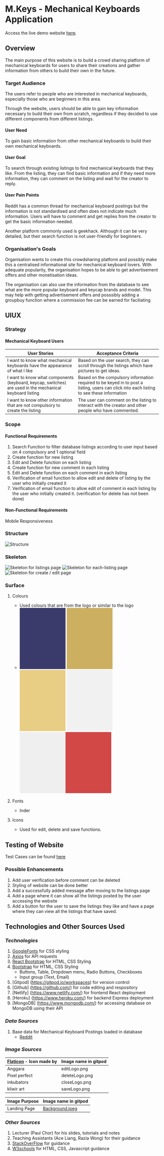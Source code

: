 # M.Keys - Mechanical Keyboards Application
 
Access the live demo website [here](https://mkeys-tgc18-proj2.netlify.app/).


## **Overview**

The main purpose of this website is to build a crowd sharing platform of mechanical keyboards for users to share their creations and gather information from others to build their own in the future.

### **Target Audience**

The users refer to people who are interested in mechanical keyboards, especially those who are beginners in this area.

Through the website, users should be able to gain key information necessary to build their own from scratch, regardless if they decided to use different components from different listings.

#### **User Need** 
To gain basic information from other mechanical keyboards to build their own mechanical keyboards.

#### **User Goal** 
To search through existing listings to find mechanical keyboards that they like. From the listing, they can find basic information and if they need more information, they can comment on the listing and wait for the creator to reply.

#### **User Pain Points** 
Reddit has a common thread for mechanical keyboard postings but the information is not standardised and often does not indicate much information. Users will have to comment and get replies from the creator to get the basic information needed. 

Another platform commonly used is geekhack. Although it can be very detailed, but their search function is not user-friendly for beginners.

### **Organisation's Goals**

Organisation wants to create this crowdsharing platform and possibly make this a centralised informational site for mechanical keyboard lovers. With adequate popularity, the organisation hopes to be able to get advertisement offers and other monetisation ideas. 

The organisation can also use the information from the database to see what are the more popular keyboard and keycap brands and model. This may help with getting advertisement offers and posssibly adding a groupbuy function where a commission fee can be earned for faciliating


## **UIUX**

### **Strategy**

#### **Mechanical Keyboard Users** 

| User Stories | Acceptance Criteria | 
| ----------- | ----------- |
|  I want to know what mechanical keyboards have the appearance of what I like | Based on the user search, they can scroll through the listings which have pictures to get ideas.|
| I want to know what components (keyboard, keycap, switches) are used in the mechanical keyboard listing | Based on the compulsory information required to be keyed in to post a listing, users can click into each listing to see these information|
| I want to know other information that are not compulsory to create the listing | The user can comment on the listing to interact with the creator and other people who have commented. |

### **Scope**


#### **Functional Requirements**

1. Search Function to filter database listings according to user input based on 4 compulsory and 1 optional field
2. Create function for new listing
3. Edit and Delete function on each listing 
4. Create function for new comment in each listing
5. Edit and Delete function on each comment in each listing
6. Verification of email function to allow edit and delete of listing by the user who initially created it
7. Verification of email function to allow edit of comment in each listing by the user who initially created it. (verification for delete has not been done)

#### **Non-Functional Requirements**
Mobile Responsiveness

### **Structure**

![Structure](src/pages/css/structure.png)

### **Skeleton**

![Skeleton for listings page](src/pages/css/readme/listings.png)
![Skeleton for each-listing page](src/pages/css/readme/each-listing.png)
![Skeleton for create / edit page](src/pages/css/readme/create-edit.png)

### **Surface**
1. Colours
    - Used colours that are from the logo or similar to the logo
    - ![3b3b6b](readme/color/3b3b6b.png) ![ccaf60](readme/color/ccaf60.png) ![e8cd84](readme/color/e8cd84.png) ![f1f1f1](readme/color/f1f1f1.png) ![efefef](readme/color/efefef.png)![d24847](readme/color/d24847.png)

2. Fonts
   - Inder

3. Icons
   - Used for edit, delete and save functions.


## **Testing of Website**
Test Cases can be found [here](https://docs.google.com/spreadsheets/d/1pHJX0epwqMZXZ6begHmw0Brv4i67bn3sBsKAMFGcJGA/edit?usp=sharing)


### **Possible Enhancements**
1. Add user verification before comment can be deleted
2. Styling of website can be done better
3. Add a successfully added message after moving to the listings page
4. Add a page where it can show all the listings posted by the user accessing the website
5. Add a button for the user to save the listings they like and have a page where they can view all the listings that have saved.


## **Technologies and Other Sources Used**

### **_Technologies_**
1. [GoogleFonts](https://fonts.google.com/) for CSS styling
2. [Axios](https://cdnjs.com/libraries/axios) for API requests
3. [React Bootstrap](https://react-bootstrap.github.io/) for HTML, CSS Styling
4. [Bootstrap](https://getbootstrap.com/docs/5.2/getting-started/introduction/) for HTML, CSS Styling
    - Buttons, Table, Dropdown menu, Radio Buttons, Checkboxes
    - Input group (Text, Email)
5. [Gitpod] (https://gitpod.io/workspaces) for version control
6. [Github] (https://github.com/) for code editing and respository
7. [Netlify] (https://www.netlify.com/) for frontend React deployment
8. [Heroku] (https://www.heroku.com/) for backend Express deployment
9. [MongoDB] (https://www.mongodb.com/) for accessing database on MongoDB using their API
### **_Data Sources_**

1. Base data for Mechanical Keyboard Postings loaded in database
   - [Reddit](https://www.reddit.com/r/MechanicalKeyboards/)


### **_Image Sources_**

|[Flaticon](https://www.flaticon.com/) - Icon made by | Image name in gitpod |
| ---------------- | ----------- |
| Anggara | editLogo.png|
| Pixel perfect  | deleteLogo.png|
| inkubators | closeLogo.png|
| kliwir art | saveLogo.png|

|Image Purpose | Image name in gitpod |
| ---------------- | ----------- |
| Landing Page | [Background.jpeg](https://images.unsplash.com/photo-1595225386386-79c3543adbd9?ixlib=rb-1.2.1&ixid=MnwxMjA3fDB8MHxwaG90by1wYWdlfHx8fGVufDB8fHx8&auto=format&fit=crop&w=1742&q=80)|


### **_Other Sources_**
1. Lecturer (Paul Chor) for his slides, tutorials and notes
2. Teaching Assistants (Ace Liang, Razia Wong) for their guidance
3. [StackOverFlow](https://stackoverflow.com/) for guidance
4. [W3schools](https://www.w3schools.com/) for HTML, CSS, Javascript guidance

